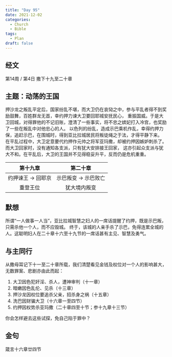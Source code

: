 ```yaml
---
title: "Day 95"
date: 2021-12-02
categories:
  - Church
  - Bible
tags:
  - Plan
draft: false
---
```


## 经文
第14周 / 第4日 撒下十九至二十章

## 主题：动荡的王国
押沙龙之叛乱平定后，国家纷乱不堪，而大卫仍在哀恸之中，参与平乱者得不到奖励鼓舞，百姓群龙无首，幸约押力谏大卫要回耶城安抚民心，
重振国威。于是大卫回城，对得罪他的不记旧账，澄清了一些事实，将不忠之嫔妃打入冷宫，也奖励了一些在叛乱中对他忠心的人。
以色列的纷乱，造成示巴乘机作乱，幸得约押力保，追赶示巴，在围城时，得到亚比拉城居民将叛徒绳之于法，才得平静下来。
在平乱过程中，大卫定意要代约押作元帅之将军亚玛撒，却被约押因嫉妒刺杀了。而大卫回家时，没有通知各支派，只有犹大安排接王回家，
这亦引起众支派与犹大不和。在平乱后，大卫的王国并不见得稳妥升平，反而仍是危机重重。

| 第十九章 | 第二十章   |
| :----: | :------: |
| 约押谏王 -> 回耶京    | 示巴叛变 -> 示巴败亡 |
| 重登王位 | 犹大境内叛变 |

## 默想
所谓“一人做事一人当”，亚比拉城智慧之妇人的一席话提醒了约押，既是示巴叛，只需杀他一个人，而不应毁城。
终于，该城的人亲手杀了示巴，免得连累全城的人。这聪明妇人在二十章十六至十九节的一席话甚有主见、智慧及勇气。

## 与主同行
从撒母耳记下十一至二十章所载，我们清楚看见金钱及权位对一个人的影响甚大，无数罪案、悲剧亦由此而起：

1. 大卫因色犯奸淫、杀人，遭神审判（十一章）
2. 暗嫩因色乱伦、见杀（十三章）
3. 押沙龙因权位要追杀父亲，招杀身之祸（十五章）
4. 洗巴因财骗大卫（十六章一至四节）
5. 约押因权势杀亚玛撒（二十章四至十节；参十九章十三节）

你会怎样避去这些试探，免自己陷于罪中？

## 金句
箴言十六章廿四节

[comment]: <> (## 附录)

